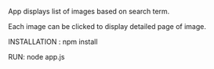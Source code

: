 App displays list of images based on search term.

Each image can be clicked to display detailed page of image.

INSTALLATION :
npm install

RUN:
node app.js
